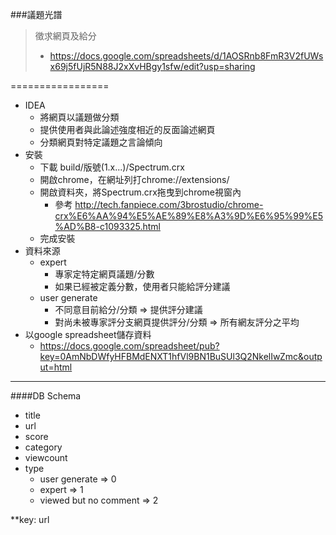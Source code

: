 ###議題光譜

>  徵求網頁及給分
>	+ https://docs.google.com/spreadsheets/d/1AOSRnb8FmR3V2fUWsx69j5fUjR5N88J2xXvHBgy1sfw/edit?usp=sharing

=================

+ IDEA
	+ 將網頁以議題做分類
	+ 提供使用者與此論述強度相近的反面論述網頁
	+ 分類網頁對特定議題之言論傾向
+ 安裝
	+ 下載 build/版號(1.x...)/Spectrum.crx
	+ 開啟chrome，在網址列打chrome://extensions/
	+ 開啟資料夾，將Spectrum.crx拖曳到chrome視窗內
		+ 參考 http://tech.fanpiece.com/3brostudio/chrome-crx%E6%AA%94%E5%AE%89%E8%A3%9D%E6%95%99%E5%AD%B8-c1093325.html
	+ 完成安裝
+ 資料來源
	+ expert
		+ 專家定特定網頁議題/分數
		+ 如果已經被定義分數，使用者只能給評分建議
	+ user generate
		+ 不同意目前給分/分類 => 提供評分建議
		+ 對尚未被專家評分支網頁提供評分/分類 => 所有網友評分之平均
+ 以google spreadsheet儲存資料
	+ https://docs.google.com/spreadsheet/pub?key=0AmNbDWfyHFBMdENXT1hfVl9BN1BuSUl3Q2NkelIwZmc&output=html


---------------------------

####DB Schema

+ title
+ url
+ score
+ category
+ viewcount
+ type
	+ user generate => 0
	+ expert => 1
	+ viewed but no comment => 2
	
**key: url
